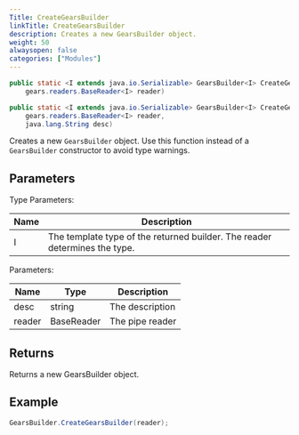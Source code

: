 ```yaml
---
Title: CreateGearsBuilder
linkTitle: CreateGearsBuilder
description: Creates a new GearsBuilder object.
weight: 50
alwaysopen: false
categories: ["Modules"]
---
```


```java
public static <I extends java.io.Serializable> GearsBuilder<I> CreateGearsBuilder​(
    gears.readers.BaseReader<I> reader)

public static <I extends java.io.Serializable> GearsBuilder<I> CreateGearsBuilder​(
    gears.readers.BaseReader<I> reader, 
    java.lang.String desc)
```

Creates a new `GearsBuilder` object. Use this function instead of a `GearsBuilder` constructor to avoid type warnings.

## Parameters

Type Parameters:

| Name | Description |
|------|-------------|
| I | The template type of the returned builder. The reader determines the type. |

Parameters:

| Name | Type | Description |
|------|------|-------------|
| desc | string | The description |
| reader | BaseReader<I> | The pipe reader |

## Returns

Returns a new GearsBuilder object.

## Example

```java
GearsBuilder.CreateGearsBuilder(reader);
```